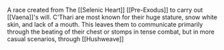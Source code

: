 A race created from The [[Selenic Heart]] [[Pre-Exodus]] to carry out [[Vaena]]'s will. C'Thari are most known for their huge stature, snow white skin, and lack of a mouth. This leaves them to communicate primarily through the beating of their chest or stomps in tense combat, but in more casual scenarios, through [[Hushweave]]
